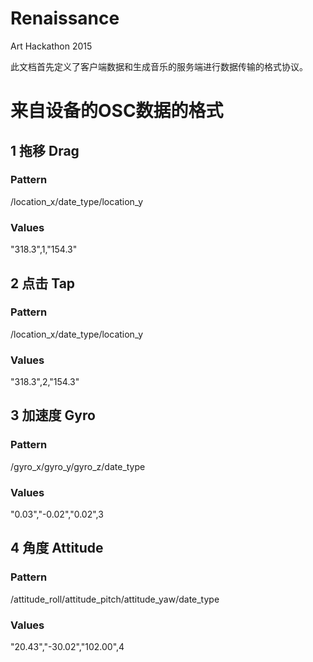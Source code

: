 # Renaissance
Art Hackathon 2015

此文档首先定义了客户端数据和生成音乐的服务端进行数据传输的格式协议。

# 来自设备的OSC数据的格式

## 1 拖移 Drag

### Pattern 
/location_x/date_type/location_y
### Values
"318.3",1,"154.3"

## 2 点击 Tap

### Pattern 
/location_x/date_type/location_y
### Values
"318.3",2,"154.3"

## 3 加速度 Gyro

### Pattern 
/gyro_x/gyro_y/gyro_z/date_type
### Values
"0.03","-0.02","0.02",3

## 4 角度 Attitude

### Pattern 
/attitude_roll/attitude_pitch/attitude_yaw/date_type
### Values
"20.43","-30.02","102.00",4